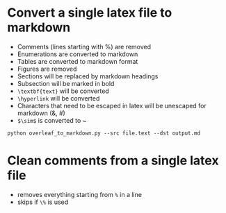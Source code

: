 # Convert a single latex file to markdown

- Comments (lines starting with %) are removed
- Enumerations are converted to markdown
- Tables are converted to markdown format
- Figures are removed
- Sections will be replaced by markdown headings
- Subsection will be marked in bold
- `\textbf{text}` will be converted
- `\hyperlink` will be converted
- Characters that need to be escaped in latex will be unescaped for markdown (&, #)
- `$\sim$` is converted to ~

`python overleaf_to_markdown.py --src file.text --dst output.md`


# Clean comments from a single latex file

- removes everything starting from `%` in a line
- skips if `\%` is used 